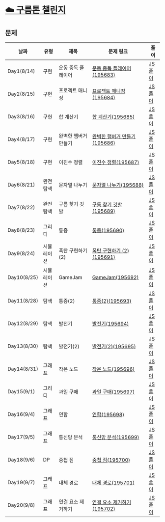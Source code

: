 # [☁️ 구름톤 챌린지](https://9oormthonchallenge.oopy.io/?utm_source=community&utm_medium=social_affiliate&utm_content=pre_apply)

## 문제

| 날짜        | 유형       | 제목                 | 문제 링크                                                                                                                                                     | 풀이                                                                          |
| ----------- | ---------- | -------------------- | ------------------------------------------------------------------------------------------------------------------------------------------------------------- | ----------------------------------------------------------------------------- |
| Day1(8/14)  | 구현       | 운동 중독 플레이어   | [운동 중독 플레이어(195683)](https://level.goorm.io/exam/195683/quiz/1)                                                                                       | [JS 풀이](https://github.com/Yoonkyoungme/algorithm/blob/main/goorm/sol1.js)  |
| Day2(8/15)  | 구현       | 프로젝트 매니징      | [프로젝트 매니징(195684)](https://level.goorm.io/exam/195684/quiz/1)                                                                                          | [JS 풀이](https://github.com/Yoonkyoungme/algorithm/blob/main/goorm/sol2.js)  |
| Day3(8/16)  | 구현       | 합 계산기            | [합 계산기(195685)](https://level.goorm.io/exam/195685/%ED%95%A9-%EA%B3%84%EC%82%B0%EA%B8%B0/quiz/1)                                                          | [JS 풀이](https://github.com/Yoonkyoungme/algorithm/blob/main/goorm/sol3.js)  |
| Day4(8/17)  | 구현       | 완벽한 햄버거 만들기 | [완벽한 햄버거 만들기(195686)](https://level.goorm.io/exam/195686/%EC%99%84%EB%B2%BD%ED%95%9C-%ED%96%84%EB%B2%84%EA%B1%B0-%EB%A7%8C%EB%93%A4%EA%B8%B0/quiz/1) | [JS 풀이](https://github.com/Yoonkyoungme/algorithm/blob/main/goorm/sol4.js)  |
| Day5(8/18)  | 구현       | 이진수 정렬          | [이진수 정렬(195687)](https://level.goorm.io/exam/195687/%EC%9D%B4%EC%A7%84%EC%88%98-%EC%A0%95%EB%A0%AC/quiz/1)                                               | [JS 풀이](https://github.com/Yoonkyoungme/algorithm/blob/main/goorm/sol5.js)  |
| Day6(8/21)  | 완전 탐색  | 문자열 나누기        | [문자열 나누기(195688)](https://level.goorm.io/exam/195688/%EB%AC%B8%EC%9E%90%EC%97%B4-%EB%82%98%EB%88%84%EA%B8%B0/quiz/1)                                    | [JS 풀이](https://github.com/Yoonkyoungme/algorithm/blob/main/goorm/sol6.js)  |
| Day7(8/22)  | 완전 탐색  | 구름 찾기 깃발       | [구름 찾기 깃발(195689)](https://level.goorm.io/exam/195689/%EA%B5%AC%EB%A6%84-%EC%B0%BE%EA%B8%B0-%EA%B9%83%EB%B0%9C/quiz/1)                                  | [JS 풀이](https://github.com/Yoonkyoungme/algorithm/blob/main/goorm/sol7.js)  |
| Day8(8/23)  | 그리디     | 통증                 | [통증(195690)](https://level.goorm.io/exam/195690/%ED%86%B5%EC%A6%9D/quiz/1)                                                                                  | [JS 풀이](https://github.com/Yoonkyoungme/algorithm/blob/main/goorm/sol8.js)  |
| Day9(8/24)  | 시뮬레이션 | 폭탄 구현하기 (2)    | [폭탄 구현하기 (2)(195691)](https://level.goorm.io/exam/195691/%ED%8F%AD%ED%83%84-%EA%B5%AC%ED%98%84%ED%95%98%EA%B8%B0-2/quiz/1)                              | [JS 풀이](https://github.com/Yoonkyoungme/algorithm/blob/main/goorm/sol9.js)  |
| Day10(8/25) | 시뮬레이션 | GameJam              | [GameJam(195692)](https://level.goorm.io/exam/195692/gamejam/quiz/1)                                                                                          | [JS 풀이](https://github.com/Yoonkyoungme/algorithm/blob/main/goorm/sol10.js) |
| Day11(8/28) | 탐색       | 통증(2)              | [통증(2)(195693)](https://level.goorm.io/exam/195693/%ED%86%B5%EC%A6%9D-2/quiz/1)                                                                             | [JS 풀이](https://github.com/Yoonkyoungme/algorithm/blob/main/goorm/sol11.js) |
| Day12(8/29) | 탐색       | 발전기               | [발전기(195694)](https://level.goorm.io/exam/195694/%EB%B0%9C%EC%A0%84%EA%B8%B0/quiz/1)                                                                       | [JS 풀이](https://github.com/Yoonkyoungme/algorithm/blob/main/goorm/sol12.js) |
| Day13(8/30) | 탐색       | 발전기(2)            | [발전기(2)(195695)](https://level.goorm.io/exam/195695/%EB%B0%9C%EC%A0%84%EA%B8%B0/quiz/1)                                                                    | [JS 풀이](https://github.com/Yoonkyoungme/algorithm/blob/main/goorm/sol13.js) |
| Day14(8/31) | 그래프     | 작은 노드            | [작은 노드(195696)](https://level.goorm.io/exam/195696/%EC%9E%91%EC%9D%80-%EB%85%B8%EB%93%9C/quiz/1)                                                          | [JS 풀이](https://github.com/Yoonkyoungme/algorithm/blob/main/goorm/sol14.js) |
| Day15(9/1)  | 그리디     | 과일 구매            | [과일 구매(195697)](https://level.goorm.io/exam/195697/%EA%B3%BC%EC%9D%BC-%EA%B5%AC%EB%A7%A4/quiz/1)                                                          | [JS 풀이](https://github.com/Yoonkyoungme/algorithm/blob/main/goorm/sol15.js) |
| Day16(9/4)  | 그래프     | 연합                 | [연합(195698)](https://level.goorm.io/exam/195698/%EC%97%B0%ED%95%A9/quiz/1)                                                                                  | [JS 풀이](https://github.com/Yoonkyoungme/algorithm/blob/main/goorm/sol16.js) |
| Day17(9/5)  | 그래프     | 통신망 분석          | [통신망 분석(195699)](https://level.goorm.io/exam/195699/%EA%B7%B8%EB%9E%98%ED%94%84%EC%9D%98-%EB%B0%80%EC%A7%91%EB%8F%84/quiz/1)                             | [JS 풀이](https://github.com/Yoonkyoungme/algorithm/blob/main/goorm/sol17.js) |
| Day18(9/6)  | DP         | 중첩 점              | [중첩 점(195700)](https://level.goorm.io/exam/195700/%EC%A4%91%EC%B2%A9-%EC%A0%90/quiz/1)                                                                     | [JS 풀이](https://github.com/Yoonkyoungme/algorithm/blob/main/goorm/sol18.js) |
| Day19(9/7)  | 그래프     | 대체 경로            | [대체 경로(195701)](https://level.goorm.io/exam/195701/%EC%A4%91%EC%B2%A9-%EC%A0%90/quiz/1)                                                                   | [JS 풀이](https://github.com/Yoonkyoungme/algorithm/blob/main/goorm/sol19.js) |
| Day20(9/8)  | 그래프     | 연결 요소 제거하기   | [연결 요소 제거하기(195702)](https://level.goorm.io/exam/195702/%EC%A4%91%EC%B2%A9-%EC%A0%90/quiz/1)                                                          | [JS 풀이](https://github.com/Yoonkyoungme/algorithm/blob/main/goorm/sol20.js) |
